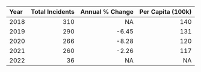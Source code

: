 |Year | Total Incidents| Annual % Change| Per Capita (100k)|
|:----|---------------:|---------------:|-----------------:|
|2018 |             310|              NA|               140|
|2019 |             290|           -6.45|               131|
|2020 |             266|           -8.28|               120|
|2021 |             260|           -2.26|               117|
|2022 |              36|              NA|                NA|
